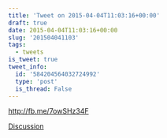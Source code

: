 ```yaml
---
title: 'Tweet on 2015-04-04T11:03:16+00:00'
draft: true
date: 2015-04-04T11:03:16+00:00
slug: '201504041103'
tags:
  - tweets
is_tweet: true
tweet_info:
  id: '584204564032724992'
  type: 'post'
  is_thread: False
---
```




<http://fb.me/7owSHz34F>

[Discussion](https://x.com/sytelus/status/584204564032724992)
